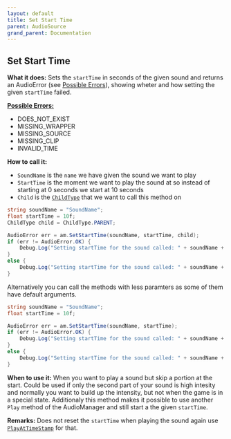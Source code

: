 ```yaml
---
layout: default
title: Set Start Time
parent: AudioSource
grand_parent: Documentation
---
```


## Set Start Time
**What it does:**
Sets the ```startTime``` in seconds of the given sound and returns an AudioError (see [Possible Errors](https://mathewhdyt.github.io/Unity-Audio-Manager/docs/documentation/index/#possible-errors)), showing wheter and how setting the given ```startTime``` failed.

[**Possible Errors:**](https://mathewhdyt.github.io/Unity-Audio-Manager/docs/documentation/index/#possible-errors)
- DOES_NOT_EXIST
- MISSING_WRAPPER
- MISSING_SOURCE
- MISSING_CLIP
- INVALID_TIME

**How to call it:**
- ```SoundName``` is the ```name``` we have given the sound we want to play
- ```StartTime``` is the moment we want to play the sound at so instead of starting at 0 seconds we start at 10 seconds
- ```Child``` is the [```ChildType```](https://mathewhdyt.github.io/Unity-Audio-Manager/docs/documentation/index/#possible-children) that we want to call this method on

```csharp
string soundName = "SoundName";
float startTime = 10f;
ChildType child = ChildType.PARENT;

AudioError err = am.SetStartTime(soundName, startTime, child);
if (err != AudioError.OK) {
    Debug.Log("Setting startTime for the sound called: " + soundName + " to the value: " + startTime.ToString("0.00") + " failed with error id: " + err);
}
else {
    Debug.Log("Setting startTime for the sound called: " + soundName + " to the value: " + startTime.ToString("0.00") + " succesfull");
}
```

Alternatively you can call the methods with less paramters as some of them have default arguments.

```csharp
string soundName = "SoundName";
float startTime = 10f;

AudioError err = am.SetStartTime(soundName, startTime);
if (err != AudioError.OK) {
    Debug.Log("Setting startTime for the sound called: " + soundName + " to the value: " + startTime.ToString("0.00") + " failed with error id: " + err);
}
else {
    Debug.Log("Setting startTime for the sound called: " + soundName + " to the value: " + startTime.ToString("0.00") + " succesfull");
}
```

**When to use it:**
When you want to play a sound but skip a portion at the start. Could be used if only the second part of your sound is high intesity and normally you want to build up the intensity, but not when the game is in a special state.
Additionaly this method makes it possible to use another ```Play``` method of the AudioManager and still start a the given ```startTime```. 

**Remarks:**
Does not reset the ```startTime``` when playing the sound again use [```PlayAtTimeStamp```](https://mathewhdyt.github.io/Unity-Audio-Manager/docs/documentation/audiosource/play_at_time_stamp/) for that.
